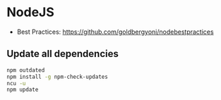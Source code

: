 # NodeJS

- Best Practices: https://github.com/goldbergyoni/nodebestpractices

## Update all dependencies

```bash
npm outdated
npm install -g npm-check-updates
ncu -u
npm update
```
